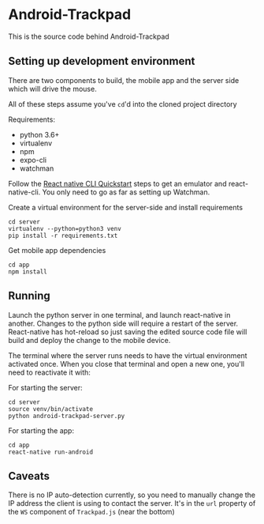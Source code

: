 # Android-Trackpad

This is the source code behind Android-Trackpad

## Setting up development environment

There are two components to build, the mobile app and the server side
which will drive the mouse.

All of these steps assume you've `cd`'d into the cloned project directory

Requirements:
  * python 3.6+
  * virtualenv
  * npm
  * expo-cli
  * watchman

Follow the [React native CLI Quickstart](http://facebook.github.io/react-native/docs/getting-started.html)
steps to get an emulator and react-native-cli. You only need to go as far
as setting up Watchman.

Create a virtual environment for the server-side and install requirements

    cd server
    virtualenv --python=python3 venv
    pip install -r requirements.txt

Get mobile app dependencies

    cd app
    npm install

## Running

Launch the python server in one terminal, and launch react-native in another.
Changes to the python side will require a restart of the server.
React-native has hot-reload so just saving the edited source code file will
build and deploy the change to the mobile device.

The terminal where the server runs needs to have the virtual environment
activated once. When you close that terminal and open a new one, you'll
need to reactivate it with:

For starting the server:

    cd server
    source venv/bin/activate
    python android-trackpad-server.py


For starting the app:

    cd app
    react-native run-android


## Caveats

There is no IP auto-detection currently, so you need to manually change
the IP address the client is using to contact the server. It's in the `url`
property of the `WS` component of `Trackpad.js` (near the bottom)
